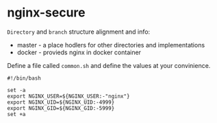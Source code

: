 # nginx-secure

`Directory` and `branch` structure alignment and info:
- master - a place hodlers for other directories and implementations
- docker - provieds nginx in docker container

Define a file called `common.sh` and define the values at your convinience.
```
#!/bin/bash

set -a
export NGINX_USER=${NGINX_USER:-"nginx"}
export NGINX_UID=${NGINX_UID:-4999}
export NGINX_GID=${NGINX_GID:-5999}
set +a
```
